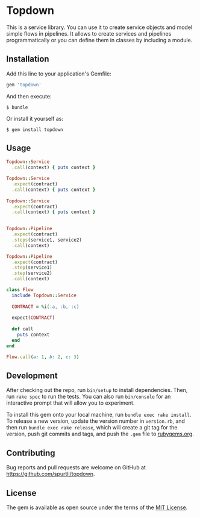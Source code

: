 # Topdown

This is a service library. You can use it to create service objects and model
simple flows in pipelines. It allows to create services and pipelines
programmatically or you can define them in classes by including a module.

## Installation

Add this line to your application's Gemfile:

```ruby
gem 'topdown'
```

And then execute:

    $ bundle

Or install it yourself as:

    $ gem install topdown

## Usage

```ruby
Topdown::Service
  .call(context) { puts context }

Topdown::Service
  .expect(contract)
  .call(context) { puts context }
  
Topdown::Service
  .expect(contract)
  .call(context) { puts context }
  

Topdown::Pipeline
  .expect(contract)
  .steps(service1, service2)
  .call(context)

Topdown::Pipeline
  .expect(contract)
  .step(service1)
  .step(service2)
  .call(context)
```

```ruby
class Flow
  include Topdown::Service
  
  CONTRACT = %i(:a, :b, :c)
  
  expect(CONTRACT)
  
  def call
    puts context  
  end
end

Flow.call(a: 1, b: 2, c: 3)
```

## Development

After checking out the repo, run `bin/setup` to install dependencies. Then, run
`rake spec` to run the tests. You can also run `bin/console` for an interactive
prompt that will allow you to experiment.

To install this gem onto your local machine, run `bundle exec rake install`. To
release a new version, update the version number in `version.rb`, and then run
`bundle exec rake release`, which will create a git tag for the version, push
git commits and tags, and push the `.gem` file to [rubygems.org](https://rubygems.org).

## Contributing

Bug reports and pull requests are welcome on GitHub at https://github.com/spurtli/topdown.

## License

The gem is available as open source under the terms of the [MIT License](http://opensource.org/licenses/MIT).
